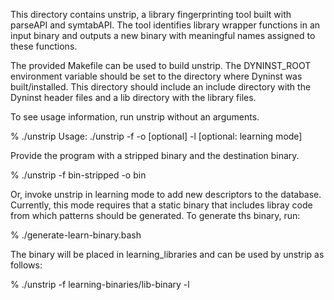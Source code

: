 This directory contains unstrip, a library fingerprinting tool built with
parseAPI and symtabAPI. The tool identifies library wrapper functions in an
input binary and outputs a new binary with meaningful names assigned to these
functions.

The provided Makefile can be used to build unstrip. The DYNINST_ROOT
environment variable should be set to the directory where Dyninst was
built/installed. This directory should include an include directory with the
Dyninst header files and a lib directory with the library files. 

To see usage information, run unstrip without an arguments.

% ./unstrip
Usage: ./unstrip
		-f <binary>
		-o <output file> [optional]
                -l [optional: learning mode]

Provide the program with a stripped binary and the destination binary.

% ./unstrip -f bin-stripped -o bin

Or, invoke unstrip in learning mode to add new descriptors to the database.
Currently, this mode requires that a static binary that includes libray code
from which patterns should be generated. To generate ths binary, run:

% ./generate-learn-binary.bash <library>

The binary will be placed in learning_libraries and can be used by unstrip as follows:

% ./unstrip -f learning-binaries/lib-binary -l

